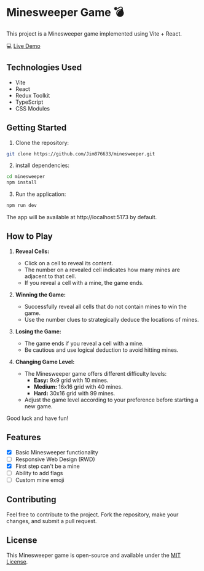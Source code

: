 # Minesweeper Game 💣

This project is a Minesweeper game implemented using Vite + React.

💻 [Live Demo](https://jim876633.github.io/minesweeper/)

## Technologies Used

- Vite
- React
- Redux Toolkit
- TypeScript
- CSS Modules

## Getting Started

1. Clone the repository:

```bash
git clone https://github.com/Jim876633/minesweeper.git
```

2. install dependencies:

```bash
cd minesweeper
npm install
```

3. Run the application:

```bash
npm run dev
```

The app will be available at http://localhost:5173 by default.

## How to Play

1. **Reveal Cells:**

   - Click on a cell to reveal its content.
   - The number on a revealed cell indicates how many mines are adjacent to that cell.
   - If you reveal a cell with a mine, the game ends.

2. **Winning the Game:**

   - Successfully reveal all cells that do not contain mines to win the game.
   - Use the number clues to strategically deduce the locations of mines.

3. **Losing the Game:**

   - The game ends if you reveal a cell with a mine.
   - Be cautious and use logical deduction to avoid hitting mines.

4. **Changing Game Level:**
   - The Minesweeper game offers different difficulty levels:
     - **Easy:** 9x9 grid with 10 mines.
     - **Medium:** 16x16 grid with 40 mines.
     - **Hard:** 30x16 grid with 99 mines.
   - Adjust the game level according to your preference before starting a new game.

<!-- 5. **Flags:**
   - Right-click on a cell to place a flag if you suspect it contains a mine.
   - Placing a flag prevents accidentally revealing a mine. -->

<!-- 6. **Custom Mine Emoji:**
   - Enjoy a customized mine emoji for a personalized touch! -->

Good luck and have fun!

## Features

- [x] Basic Minesweeper functionality
- [ ] Responsive Web Design (RWD)
- [x] First step can't be a mine
- [ ] Ability to add flags
- [ ] Custom mine emoji

## Contributing

Feel free to contribute to the project. Fork the repository, make your changes, and submit a pull request.

## License

This Minesweeper game is open-source and available under the [MIT License](https://github.com/Jim876633/minesweeper/blob/main/LICENSE).
